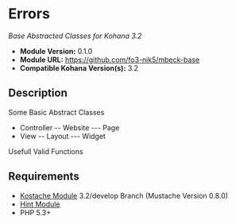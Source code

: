 # Errors

*Base Abstracted Classes for Kohana 3.2*

- **Module Version:** 0.1.0
- **Module URL:** <https://github.com/fo3-nik5/mbeck-base>
- **Compatible Kohana Version(s):** 3.2

## Description

Some Basic Abstract Classes
- Controller
-- Website
--- Page
- View
-- Layout
--- Widget

Usefull Valid Functions

## Requirements

- [Kostache Module](git@github.com:fo3-nik5/KOstache.git) 3.2/develop Branch (Mustache Version 0.8.0)
- [Hint Module](https://github.com/fo3-nik5/kohana-hint)
- PHP 5.3+
